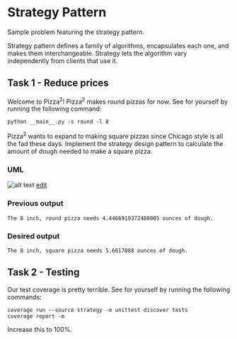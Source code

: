 # Strategy Pattern
Sample problem featuring the strategy pattern.

Strategy pattern defines a family of algorithms, encapsulates each one, and makes them interchangeable. Strategy lets the algorithm vary independently from clients that use it. 

## Task 1 - Reduce prices
Welcome to Pizza<sup>2</sup>! Pizza<sup>2</sup> makes round pizzas for now. See for yourself by running the following command:

```
python __main__.py -s round -l 8
```
Pizza<sup>2</sup> wants to expand to making square pizzas since Chicago style is all the fad these days. Implement the strategy design pattern to calculate the amount of dough needed to make a square pizza.

### UML

![alt text](http://yuml.me/f52ca3d1.png)
[edit](http://yuml.me/edit/f52ca3d1)

### Previous output

```
The 8 inch, round pizza needs 4.4466919372480005 ounces of dough.
```

### Desired output

```
The 8 inch, square pizza needs 5.6617088 ounces of dough.
```

## Task 2 - Testing

Our test coverage is pretty terrible. See for yourself by running the following commands:

```
coverage run --source strategy -m unittest discover tests
coverage report -m
```

Increase this to 100%.
